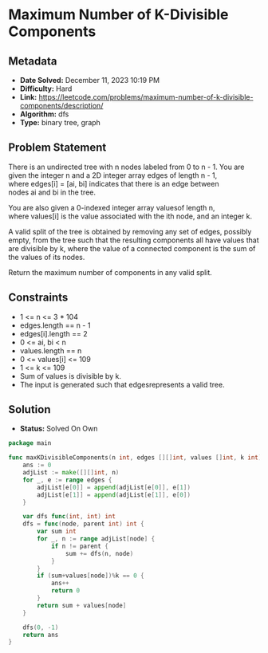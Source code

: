 # Maximum Number of K-Divisible Components

## Metadata

- **Date Solved:** December 11, 2023 10:19 PM
- **Difficulty:** Hard
- **Link:** https://leetcode.com/problems/maximum-number-of-k-divisible-components/description/
- **Algorithm:** dfs
- **Type:** binary tree, graph

## Problem Statement

There is an undirected tree with n nodes labeled from 0 to n - 1. You are given the integer n and a 2D integer array edges of length n - 1, where edges[i] = [ai, bi] indicates that there is an edge between nodes ai and bi in the tree.

You are also given a 0-indexed integer array valuesof length n, where values[i] is the value associated with the ith node, and an integer k.

A valid split of the tree is obtained by removing any set of edges, possibly empty, from the tree such that the resulting components all have values that are divisible by k, where the value of a connected component is the sum of the values of its nodes.

Return the maximum number of components in any valid split.

## Constraints

- 1 <= n <= 3 * 104
- edges.length == n - 1
- edges[i].length == 2
- 0 <= ai, bi < n
- values.length == n
- 0 <= values[i] <= 109
- 1 <= k <= 109
- Sum of values is divisible by k.
- The input is generated such that edgesrepresents a valid tree.

## Solution

- **Status:** Solved On Own


```go
package main

func maxKDivisibleComponents(n int, edges [][]int, values []int, k int) int {
	ans := 0
	adjList := make([][]int, n)
	for _, e := range edges {
		adjList[e[0]] = append(adjList[e[0]], e[1])
		adjList[e[1]] = append(adjList[e[1]], e[0])
	}

	var dfs func(int, int) int
	dfs = func(node, parent int) int {
		var sum int
		for _, n := range adjList[node] {
			if n != parent {
				sum += dfs(n, node)
			}
		}
		if (sum+values[node])%k == 0 {
			ans++
			return 0
		}
		return sum + values[node]
	}

	dfs(0, -1)
	return ans
}
```
